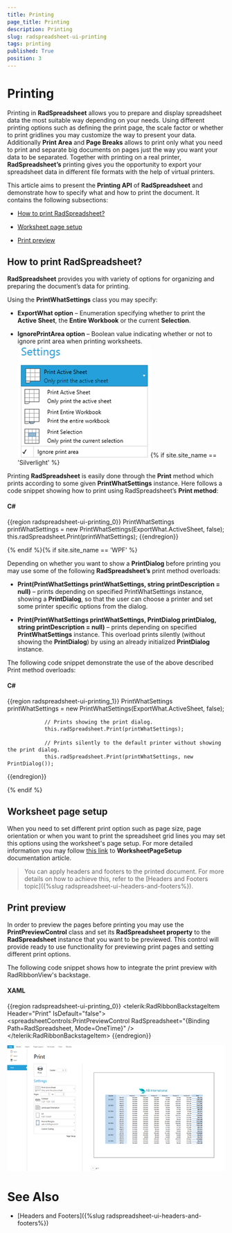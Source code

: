 ```yaml
---
title: Printing
page_title: Printing
description: Printing
slug: radspreadsheet-ui-printing
tags: printing
published: True
position: 3
---
```


# Printing



Printing in __RadSpreadsheet__ allows you to prepare and display spreadsheet data the most suitable way depending on your needs. Using different printing options such as defining the print page, the scale factor or whether to print gridlines you may customize the way to present your data. Additionally __Print Area__ and __Page Breaks__ allows to print only what you need to print and separate big documents on pages just the way you want your data to be separated. Together with printing on a real printer, __RadSpreadsheet’s__ printing gives you the opportunity to export your spreadsheet data in different file formats with the help of virtual printers.
      

This article aims to present the __Printing API__ of __RadSpreadsheet__ and demonstrate how to specify what and how to print the document. It contains the following subsections:
      

* [How to print RadSpreadsheet?](#how-to-print-radspreadsheet?)

* [Worksheet page setup](#worksheet-page-setup)

* [Print preview](#print-preview)

## How to print RadSpreadsheet?

__RadSpreadsheet__ provides you with variety of options for organizing and preparing the document’s data for printing.
        

Using the __PrintWhatSettings__ class you may specify:
        

* __ExportWhat option__ – Enumeration specifying whether to print the __Active Sheet__, the __Entire Workbook__ or the current __Selection__.
            

* __IgnorePrintArea option__ – Boolean value indicating whether or not to ignore print area when printing worksheets. ![Rad Spreadsheet UI Printing 01](images/RadSpreadsheet_UI_Printing_01.png){% if site.site_name == 'Silverlight' %}

Printing __RadSpreadsheet__ is easily done through the __Print__ method which prints according to some given __PrintWhatSettings__ instance. Here follows a code snippet showing how to print using RadSpreadsheet’s __Print method__:
          

#### __C#__

{{region radspreadsheet-ui-printing_0}}
	            PrintWhatSettings printWhatSettings = new PrintWhatSettings(ExportWhat.ActiveSheet, false);
	            this.radSpreadsheet.Print(printWhatSettings);
{{endregion}}

{% endif %}{% if site.site_name == 'WPF' %}

Depending on whether you want to show a __PrintDialog__ before printing you may use some of the following __RadSpreadsheet’s__ print method overloads:
          

* __Print(PrintWhatSettings printWhatSettings, string printDescription = null)__ – prints depending on specified PrintWhatSettings instance, showing a __PrintDialog__, so that the user can choose a printer and set some printer specific options from the dialog.
              

* __Print(PrintWhatSettings printWhatSettings, PrintDialog printDialog, string printDescription = null)__ – prints depending on specified __PrintWhatSettings__ instance. This overload prints silently (without showing the __PrintDialog__) by using an already initialized __PrintDialog__ instance.
              

The following code snippet demonstrate the use of the above described Print method overloads:
          

#### __C#__

{{region radspreadsheet-ui-printing_1}}
	            PrintWhatSettings printWhatSettings = new PrintWhatSettings(ExportWhat.ActiveSheet, false);
	
	            // Prints showing the print dialog.
	            this.radSpreadsheet.Print(printWhatSettings);
	
	            // Prints silently to the default printer without showing the print dialog.
	            this.radSpreadsheet.Print(printWhatSettings, new PrintDialog());
	
{{endregion}}

{% endif %}

## Worksheet page setup

When you need to set different print option such as page size, page orientation or when you want to print the spreadsheet grid lines you may set this options using the worksheet's page setup. For more detailed information you may follow [this link](http://docs.telerik.com/devtools/document-processing/libraries/radspreadprocessing/features/worksheetpagesetup) to __WorksheetPageSetup__ documentation article.
        

>You can apply headers and footers to the printed document. For more details on how to achieve this, refer to the [Headers and Footers topic]({%slug radspreadsheet-ui-headers-and-footers%}).

## Print preview

In order to preview the pages before printing you may use the __PrintPreviewControl__ class and set its __RadSpreadsheet property__ to the __RadSpreadsheet__ instance that you want to be previewed. This control will provide ready to use functionality for previewing print pages and setting different print options.
        

The following code snippet shows how to integrate the print preview with RadRibbonView's backstage.
        

#### __XAML__

{{region radspreadsheet-ui-printing_0}}
	        <telerik:RadRibbonBackstageItem Header="Print" IsDefault="false">
	            <spreadsheetControls:PrintPreviewControl RadSpreadsheet="{Binding Path=RadSpreadsheet, Mode=OneTime}" />
	        </telerik:RadRibbonBackstageItem>
{{endregion}}

![Rad Spreadsheet UI Printing 08](images/RadSpreadsheet_UI_Printing_08.png)


# See Also

* [Headers and Footers]({%slug radspreadsheet-ui-headers-and-footers%})
